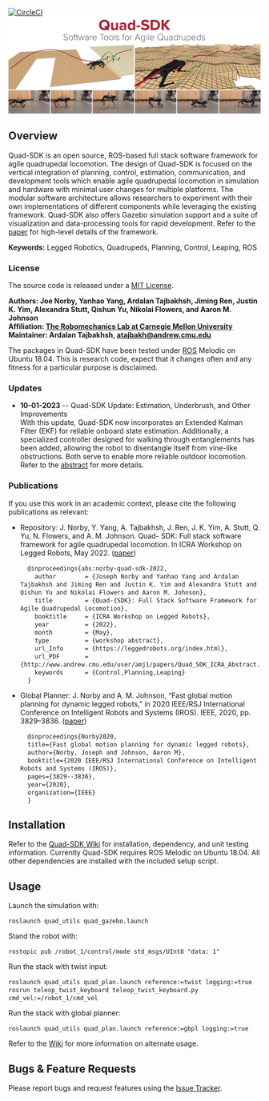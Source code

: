 [![CircleCI](https://circleci.com/gh/robomechanics/quad-sdk/tree/main.svg?style=shield)](https://circleci.com/gh/robomechanics/quad-sdk/tree/main)
![Example image](doc/quad_sdk_promo.png)

## Overview

Quad-SDK is an open source, ROS-based full stack software framework for agile quadrupedal locomotion. The design of Quad-SDK is focused on the vertical integration of planning, control, estimation, communication, and development tools which enable agile quadrupedal locomotion in simulation and hardware with minimal user changes for multiple platforms. The modular software architecture allows researchers to experiment with their own implementations of different components while leveraging the existing framework. Quad-SDK also offers Gazebo simulation support and a suite of visualization and data-processing tools for rapid development. Refer to the [paper] for high-level details of the framework.

**Keywords:** Legged Robotics, Quadrupeds, Planning, Control, Leaping, ROS

### License

The source code is released under a [MIT License](LICENSE).

**Authors: Joe Norby, Yanhao Yang, Ardalan Tajbakhsh, Jiming Ren, Justin K. Yim, Alexandra Stutt, Qishun Yu, Nikolai Flowers, and Aaron M. Johnson<br />
Affiliation: [The Robomechanics Lab at Carnegie Mellon University](https://www.cmu.edu/me/robomechanicslab/)<br />
Maintainer: Ardalan Tajbakhsh, atajbakh@andrew.cmu.edu**

The packages in Quad-SDK have been tested under [ROS] Melodic on Ubuntu 18.04.
This is research code, expect that it changes often and any fitness for a particular purpose is disclaimed.

### Updates

* **10-01-2023** -- Quad-SDK Update: Estimation, Underbrush, and Other Improvements<br />
With this update, Quad-SDK now incorporates an Extended Kalman Filter (EKF) for reliable onboard state estimation.
Additionally, a specialized controller designed for walking through entanglements has been added, allowing the robot to disentangle itself from vine-like obstructions. Both serve to enable more reliable outdoor locomotion. Refer to the [abstract](https://www.cmu.edu/me/robomechanicslab/) for more details.

### Publications

If you use this work in an academic context, please cite the following publications as relevant:

* Repository: J. Norby, Y. Yang, A. Tajbakhsh, J. Ren, J. K. Yim, A. Stutt, Q. Yu, N. Flowers, and A. M. Johnson. Quad-
SDK: Full stack software framework for agile quadrupedal locomotion. In ICRA Workshop on
Legged Robots, May 2022. ([paper])

        @inproceedings{abs:norby-quad-sdk-2022,
          author        = {Joseph Norby and Yanhao Yang and Ardalan Tajbakhsh and Jiming Ren and Justin K. Yim and Alexandra Stutt and Qishun Yu and Nikolai Flowers and Aaron M. Johnson},
          title         = {Quad-{SDK}: Full Stack Software Framework for Agile Quadrupedal Locomotion},
          booktitle     = {ICRA Workshop on Legged Robots},
          year          = {2022},
          month         = {May},
          type          = {workshop abstract},
          url_Info      = {https://leggedrobots.org/index.html},
          url_PDF       = {http://www.andrew.cmu.edu/user/amj1/papers/Quad_SDK_ICRA_Abstract.pdf},
          keywords      = {Control,Planning,Leaping}
        }
        
* Global Planner: J. Norby and A. M. Johnson, “Fast global motion planning for dynamic legged robots,” in 2020 IEEE/RSJ International Conference on Intelligent Robots and Systems (IROS). IEEE, 2020, pp. 3829–3836. ([paper](https://www.andrew.cmu.edu/user/amj1/papers/IROS2020_Fast_Global_Motion_Planning.pdf))

        @inproceedings{Norby2020,
	  	title={Fast global motion planning for dynamic legged robots},
	  	author={Norby, Joseph and Johnson, Aaron M},
	  	booktitle={2020 IEEE/RSJ International Conference on Intelligent Robots and Systems (IROS)},
	  	pages={3829--3836},
	  	year={2020},
	  	organization={IEEE}
		}



## Installation

Refer to the [Quad-SDK Wiki](https://github.com/robomechanics/quad-sdk/wiki/1.-Getting-Started-with-Quad-SDK) for installation, dependency, and unit testing information. Currently Quad-SDK requires ROS Melodic on Ubuntu 18.04. All other dependencies are installed with the included setup script.

## Usage

Launch the simulation with:

```
roslaunch quad_utils quad_gazebo.launch
```

Stand the robot with:
```
rostopic pub /robot_1/control/mode std_msgs/UInt8 "data: 1"
```
Run the stack with twist input:
```
roslaunch quad_utils quad_plan.launch reference:=twist logging:=true
rosrun teleop_twist_keyboard teleop_twist_keyboard.py cmd_vel:=/robot_1/cmd_vel
```
Run the stack with global planner:
```
roslaunch quad_utils quad_plan.launch reference:=gbpl logging:=true
```
Refer to the [Wiki](https://github.com/robomechanics/quad-sdk/wiki/2.-Using-the-Software) for more information on alternate usage.

## Bugs & Feature Requests

Please report bugs and request features using the [Issue Tracker](https://github.com/robomechanics/quad-sdk/issues).


[paper]: https://www.andrew.cmu.edu/user/amj1/papers/Quad_SDK_ICRA_Abstract.pdf
[ROS]: http://www.ros.org
[rviz]: http://wiki.ros.org/rviz
[Eigen]: http://eigen.tuxfamily.org
